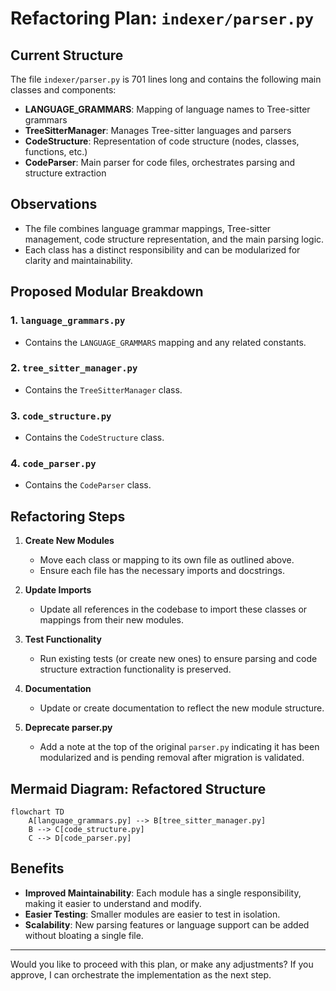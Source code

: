 # Refactoring Plan: `indexer/parser.py`

## Current Structure

The file `indexer/parser.py` is 701 lines long and contains the following main classes and components:

- **LANGUAGE_GRAMMARS**: Mapping of language names to Tree-sitter grammars
- **TreeSitterManager**: Manages Tree-sitter languages and parsers
- **CodeStructure**: Representation of code structure (nodes, classes, functions, etc.)
- **CodeParser**: Main parser for code files, orchestrates parsing and structure extraction

## Observations

- The file combines language grammar mappings, Tree-sitter management, code structure representation, and the main parsing logic.
- Each class has a distinct responsibility and can be modularized for clarity and maintainability.

## Proposed Modular Breakdown

### 1. `language_grammars.py`
- Contains the `LANGUAGE_GRAMMARS` mapping and any related constants.

### 2. `tree_sitter_manager.py`
- Contains the `TreeSitterManager` class.

### 3. `code_structure.py`
- Contains the `CodeStructure` class.

### 4. `code_parser.py`
- Contains the `CodeParser` class.

## Refactoring Steps

1. **Create New Modules**
   - Move each class or mapping to its own file as outlined above.
   - Ensure each file has the necessary imports and docstrings.

2. **Update Imports**
   - Update all references in the codebase to import these classes or mappings from their new modules.

3. **Test Functionality**
   - Run existing tests (or create new ones) to ensure parsing and code structure extraction functionality is preserved.

4. **Documentation**
   - Update or create documentation to reflect the new module structure.

5. **Deprecate parser.py**
   - Add a note at the top of the original `parser.py` indicating it has been modularized and is pending removal after migration is validated.

## Mermaid Diagram: Refactored Structure

```mermaid
flowchart TD
    A[language_grammars.py] --> B[tree_sitter_manager.py]
    B --> C[code_structure.py]
    C --> D[code_parser.py]
```

## Benefits

- **Improved Maintainability**: Each module has a single responsibility, making it easier to understand and modify.
- **Easier Testing**: Smaller modules are easier to test in isolation.
- **Scalability**: New parsing features or language support can be added without bloating a single file.

---

Would you like to proceed with this plan, or make any adjustments? If you approve, I can orchestrate the implementation as the next step.